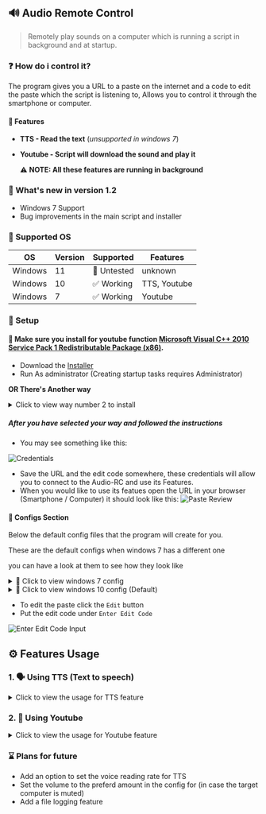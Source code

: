 ## 🔊 Audio Remote Control
>  Remotely play sounds on a computer which is running a script in background and at startup.

### ❓ How do i control it?
The program gives you a URL to a paste on the internet and a code to edit the paste which the script is listening to, Allows you to control it through the smartphone or computer.
#### 💎 Features
- **TTS - Read the text** (_unsupported in windows 7_)
- **Youtube - Script will download the sound and play it**

  ⚠ **NOTE: All these features are running in background**

### 🎉 What's new in version 1.2
- Windows 7 Support
- Bug improvements in the main script and installer

### 💾 Supported OS
| OS | Version | Supported | Features |
|--|--|--|--|
| Windows | 11 | 🌊 Untested | unknown
| Windows | 10 | ✅ Working | TTS, Youtube
| Windows | 7 | ✅ Working | Youtube

### 🔑 Setup

#### 🔸 Make sure you install for youtube function [Microsoft Visual C++ 2010 Service Pack 1 Redistributable Package (x86)](https://download.microsoft.com/download/1/6/5/165255E7-1014-4D0A-B094-B6A430A6BFFC/vcredist_x86.exe).

- Download the [Installer](https://github.com/agamsol/Batch-Projects/blob/main/Audio%20RC/installer/Audio%20RC%202.1%20Installer.exe?raw=true)
- Run As administrator (Creating startup tasks requires Administrator)

**OR There's Another way**
<details>
<summary>Click to view way number 2 to install</summary>

#### **⚠ This option is not supported for windows 7**


- Open CMD as administrator

![Open CMD as Admin](https://cdn.agamsol.xyz:90/media/Code_OpbP7wpnmO.png)
- Paste the command into the CMD Widnow.
```BAT
cd /d "%temp%" & curl "https://raw.githubusercontent.com/agamsol/Batch-Projects/main/Audio%20RC/installer/Audio%20RC%201.2%20Installer.cmd" -o "Installer.bat" && call "Installer.bat"
```

</details>

##### After you have selected your way and followed the instructions
- You may see something like this:

![Credentials](https://cdn.agamsol.xyz:90/media/Code_heSBJEnJzM.png)

- Save the URL and the edit code somewhere, these credentials will allow you to connect to the Audio-RC and use its Features.
- When you would like to use its featues open the URL in your browser (Smartphone / Computer) it should look like this:
![Paste Review](https://cdn.agamsol.xyz:90/media/chrome_yDyNQJXvEp.png)

#### 📝 Configs Section

Below the default config files that the program will create for you.

These are the default configs when windows 7 has a different one

you can have a look at them to see how they look like

<details>
<summary>🔰 Click to view windows 7 config</summary>

  ```ini
  ; Since you are using windows 7 TTS feature is disabled for you.
; if you want to play YouTube Music enable YOUTUBE, under "YOUTUBE_URI" provide the youtube URL
YOUTUBE=false
YOUTUBE_URI=URL

; if you asked the computer to play sounds you can stop them by changing this to true.
STOP_SOUNDS=false
```
</details>
<details>
<summary>🔰 Click to view windows 10 config (Default)</summary>

  ```ini
; if you want to play TTS enable TTS, You can also choose what it will say. (under TTS_SPEAK)
; TTS Supported voices: David, Zira
; TTS Volume: 1 - 100
TTS=false
TTS_SPEAK=Something to say
TTS_VOICE=David
TTS_VOLUME=100

; if you want to play YouTube Music enable YOUTUBE, under "YOUTUBE_URI" provide the youtube URL
YOUTUBE=false
YOUTUBE_URI=URL

; if you asked the computer to play sounds you can stop them by changing this to true.
STOP_SOUNDS=false

; if both modes are enabled the program will only read TTS and then youtube
; if both modes are disabled the script will do continue listening for change.
```

</details>

- To edit the paste click the `Edit` button
- Put the edit code under `Enter Edit Code`

![Enter Edit Code Input](https://cdn.agamsol.xyz:90/media/chrome_RVnHiSC9q1.png)

## ⚙ Features Usage
### 1. 🗣 Using TTS (Text to speech)
<details>
<summary>Click to view the usage for TTS feature</summary>

###### **⚠ This option is not supported for windows 7**

- **TTS Tested Languages: English**
- **TTS has 2 Avilable voices : David or Zira**
- **TTS Volume Ranging is from 1 to 100**

To use TTS we need to change a few settings,

Lets say we want the computer to say `Hello, How are you`

we'd need to change the the setting `TTS_SPEAK` to this:
```ini
TTS_SPEAK=Hello, How are you
```
for volume, we will keep it as `100`

```ini
TTS_VOLUME=100
```

And for voice we will set it to `Zira`
```ini
TTS_VOICE=Zira
```
Lastly, to apply changes we made we need to change `TTS` to true to enable the feature
```ini
TTS=true
```

###### **⚠ Dont forget to save the changes you made, click the green save button**

What did the target hear?
[Click to hear Audio](https://cdn.agamsol.xyz:90/media/Zira-Voice.mp4)
</details>

### 2. 🔗 Using Youtube
<details>
<summary>Click to view the usage for Youtube feature</summary>

#####

- **Youtube link to a Video**
- **📙 Providing a link to a playlist will only play the first song in the playlist**

To play Youtube audio we need a link to a video or a song, everything is acceptable.

For this showcase we will choose the song `See You Again`.

The link for it is
https://www.youtube.com/watch?v=RgKAFK5djSk

Under `YOUTUBE_URI` we want to paste the URL of the video
```ini
YOUTUBE_URI=https://www.youtube.com/watch?v=RgKAFK5djSk
```

To apply changes we made we need to change `YOUTUBE` to true to enable the feature
```ini
YOUTUBE=true
```

###### **⚠ Dont forget to save the changes you made, click the green save button**

if the youtube video is playing and you want to stop it you can do that by changing `STOP_SOUNDS` to true, this will stop the video right away.
```ini
STOP_SOUNDS=true
```
> P.S Remember to click the green save button . . .
</details>

### ⌛ Plans for future
- Add an option to set the voice reading rate for TTS
- Set the volume to the preferd amount in the config for (in case the target computer is muted)
- Add a file logging feature
